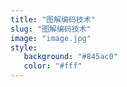 ```yaml
---
title: "图解编码技术"
slug: "图解编码技术"
image: "image.jpg"
style:
   background: "#845ac0"
   color: "#fff"
---
```



